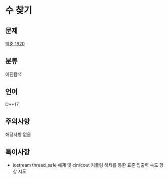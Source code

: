 # 수 찾기
## 문제
[백준 1920](https://www.acmicpc.net/problem/1920)
## 분류
이진탐색
## 언어
C++17
## 주의사항
해당사항 없음
## 특이사항
* iostream thread_safe 해제 및 cin/cout 커플링 해제를 통한 표준 입출력 속도 향상 시도